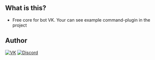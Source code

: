 ## What is this?
*  Free core for bot VK. Your can see example command-plugin in the project


## Author
<p align="left">
	<a href="https://vk.com/its.said"><img src="https://img.shields.io/badge/VK-Said_Akhverdiev-gray?logo=vk&logoColor=red&style=plastic&labelColor=black" alt="VK"/></a>
	<a href="https://discord.com/channels/@me/604195345202675716"><img src="https://img.shields.io/badge/Discord-@subtrap-black?logo=discord&logoColor=blue&style=plastic&labelColor=gray" alt="Discord"/></a>
	
</p>
